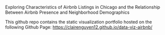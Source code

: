 Exploring Characteristics of Airbnb Listings in Chicago and the Relationship Between Airbnb Presence and Neighborhood Demographics

This github repo contains the static visualization portfolio hosted on the following Github Page:
https://clairenguyen12.github.io/data-viz-airbnb/
